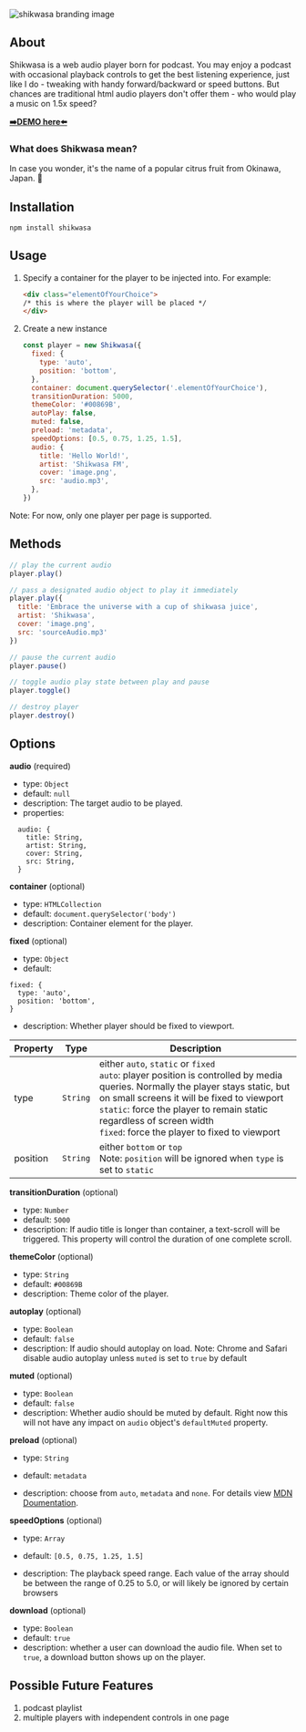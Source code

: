 ![shikwasa branding image](https://i.typcdn.com/jessuni/8438051210_7579.png)
## About

Shikwasa is a web audio player born for podcast. You may enjoy a podcast with occasional playback controls to get the best listening experience, just like I do - tweaking with handy forward/backward or speed buttons. But chances are traditional html audio players don't offer them - who would play a music on 1.5x speed?

[**➡️DEMO here⬅️**](https://jessuni.github.io/shikwasa/)

### What does Shikwasa mean?

In case you wonder, it's the name of a popular citrus fruit from Okinawa, Japan. 🍊

## Installation
`npm install shikwasa`

## Usage
1. Specify a container for the player to be injected into. For example:
   ```html
   <div class="elementOfYourChoice">
   /* this is where the player will be placed */
   </div>
   ```
2. Create a new instance
   ```javascript
   const player = new Shikwasa({
     fixed: {
       type: 'auto',
       position: 'bottom',
     },
     container: document.querySelector('.elementOfYourChoice'),
     transitionDuration: 5000,
     themeColor: '#00869B',
     autoPlay: false,
     muted: false,
     preload: 'metadata',
     speedOptions: [0.5, 0.75, 1.25, 1.5],
     audio: {
       title: 'Hello World!',
       artist: 'Shikwasa FM',
       cover: 'image.png',
       src: 'audio.mp3',
     },
   })
   ```

Note: For now, only one player per page is supported.

## Methods

```javascript
// play the current audio
player.play()

// pass a designated audio object to play it immediately
player.play({
  title: 'Embrace the universe with a cup of shikwasa juice',
  artist: 'Shikwasa',
  cover: 'image.png',
  src: 'sourceAudio.mp3'
})

// pause the current audio
player.pause()

// toggle audio play state between play and pause
player.toggle()

// destroy player
player.destroy()
```

## Options

**audio** (required)

- type: `Object`
- default: `null`
- description: The target audio to be played.
- properties:

```
  audio: {
    title: String,
    artist: String,
    cover: String,
    src: String,
  }
```


**container** (optional)

- type: `HTMLCollection`
- default: `document.querySelector('body')`
- description: Container element for the player.

**fixed** (optional)

- type: `Object`
- default:
```
fixed: {
  type: 'auto',
  position: 'bottom',
}
```
- description: Whether player should be fixed to viewport.

| Property      | Type     |  Description                             |
|---------------|----------|------------------------------------------|
| type          | `String` |  either `auto`, `static` or `fixed` <br>`auto`: player position is controlled by media queries. Normally the player stays static, but on small screens it will be fixed to viewport<br>`static`: force the player to remain static regardless of screen width<br>`fixed`: force the player to fixed to viewport |
| position      | `String` | either `bottom` or `top` <br>Note: `position` will be ignored when `type` is set to `static`         |

**transitionDuration** (optional)

- type: `Number`
- default: `5000`
- description: If audio title is longer than container, a text-scroll will be triggered. This property will control the duration of one complete scroll.

**themeColor** (optional)

- type: `String`
- default: `#00869B`
- description: Theme color of the player.

**autoplay** (optional)

- type: `Boolean`
- default: `false`
- description: If audio should autoplay on load. Note: Chrome and Safari disable audio autoplay unless `muted` is set to `true` by default


**muted** (optional)

- type: `Boolean`
- default: `false`
- description: Whether audio should be muted by default. Right now this will not have any impact on `audio` object's `defaultMuted` property.

**preload** (optional)

- type: `String`

- default: `metadata`

- description: choose from `auto`, `metadata` and `none`. For details view [MDN Doumentation](https://developer.mozilla.org/en-US/docs/Web/HTML/Element/audio#attr-preload).

**speedOptions** (optional)

- type: `Array`

- default: `[0.5, 0.75, 1.25, 1.5]`

- description: The playback speed range. Each value of the array should be between the range of 0.25 to 5.0, or will likely be ignored by certain browsers

**download** (optional)

- type: `Boolean`
- default: `true`
- description: whether a user can download the audio file. When set to `true`, a download button shows up on the player.

## Possible Future Features
1. podcast playlist
2. multiple players with independent controls in one page
